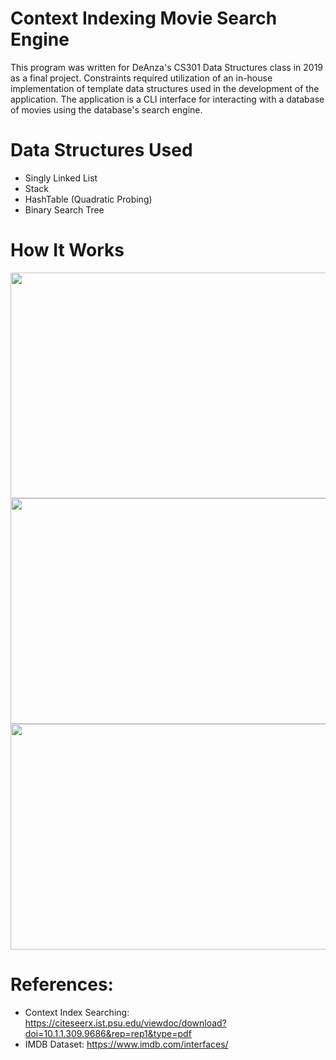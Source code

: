 # Context Indexing Movie Search Engine
This program was written for DeAnza's CS301 Data Structures class in 2019 as a final project. Constraints required utilization of an in-house implementation of template data structures used in the development of the application. The application is a CLI interface for interacting with a database of movies using the database's search engine.

# Data Structures Used
* Singly Linked List
* Stack
* HashTable (Quadratic Probing)
* Binary Search Tree



# How It Works

<div>
<img src="https://github.com/henrylao/movie-search-engine/blob/master/images/programFlow.png" width="642" height="361"/>
</div>
<div>
<img src="https://github.com/henrylao/movie-search-engine/blob/master/images/movieDB.png" width="642" height="361"/>
</div>
<div>
<img src="https://github.com/henrylao/movie-search-engine/blob/master/images/contextIndexSearch.png" width="642" height="361"/>
</div>

# References:
* Context Index Searching: https://citeseerx.ist.psu.edu/viewdoc/download?doi=10.1.1.309.9686&rep=rep1&type=pdf
* IMDB Dataset: https://www.imdb.com/interfaces/
